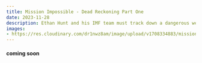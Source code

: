 ```yaml
---
title: Mission Impossible - Dead Reckoning Part One
date: 2023-11-28
description: Ethan Hunt and his IMF team must track down a dangerous weapon before it falls into the wrong hands.
images: 
- https://res.cloudinary.com/dr1nwz8am/image/upload/v1708334883/mission-impossible-dead-reckoning-part-one-banner-2_bj7i0i_kmgxuy.webp
---
```


#### coming soon
